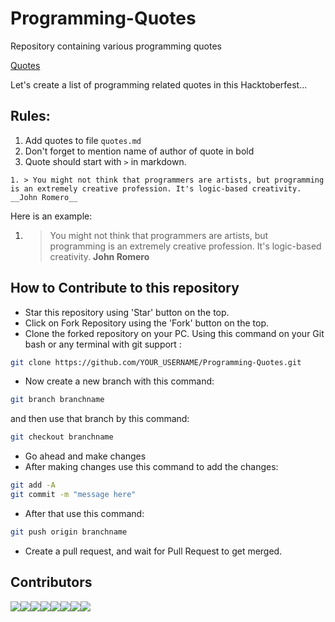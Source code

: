 # Programming-Quotes
Repository containing various programming quotes

[Quotes](https://omkar-ajnadkar.github.io/Programming-Quotes/quotes.html)

Let's create a list of programming related quotes in this Hacktoberfest...

## Rules:

1. Add quotes to file `quotes.md`
2. Don't forget to mention name of author of quote in bold 
3. Quote should start with `>` in markdown.

```
1. > You might not think that programmers are artists, but programming is an extremely creative profession. It's logic-based creativity. __John Romero__
```

Here is an example:
 1. > You might not think that programmers are artists, but programming is an extremely creative profession. It's logic-based creativity. __John Romero__

## How to Contribute to this repository

- Star this repository using 'Star' button on the top.
- Click on Fork Repository using the 'Fork' button on the top.
- Clone the forked repository on your PC. Using this command on your Git bash or any terminal with git support : 
 ```sh
 git clone https://github.com/YOUR_USERNAME/Programming-Quotes.git
 ```
 
- Now create a new branch with this command: 
 ```sh
 git branch branchname 
 ``` 
 and then use that branch by this command: 
 ```sh
 git checkout branchname 
 ```
 
- Go ahead and make changes
- After making changes use this command to add the changes: 
 ```sh
 git add -A
 git commit -m "message here" 
 ```
- After that use this command: 
 ```sh
 git push origin branchname 
 ```
- Create a pull request, and wait for Pull Request to get merged.

## Contributors
[![](https://sourcerer.io/fame/Omkar-Ajnadkar/Omkar-Ajnadkar/Programming-Quotes/images/0)](https://sourcerer.io/fame/Omkar-Ajnadkar/Omkar-Ajnadkar/Programming-Quotes/links/0)[![](https://sourcerer.io/fame/Omkar-Ajnadkar/Omkar-Ajnadkar/Programming-Quotes/images/1)](https://sourcerer.io/fame/Omkar-Ajnadkar/Omkar-Ajnadkar/Programming-Quotes/links/1)[![](https://sourcerer.io/fame/Omkar-Ajnadkar/Omkar-Ajnadkar/Programming-Quotes/images/2)](https://sourcerer.io/fame/Omkar-Ajnadkar/Omkar-Ajnadkar/Programming-Quotes/links/2)[![](https://sourcerer.io/fame/Omkar-Ajnadkar/Omkar-Ajnadkar/Programming-Quotes/images/3)](https://sourcerer.io/fame/Omkar-Ajnadkar/Omkar-Ajnadkar/Programming-Quotes/links/3)[![](https://sourcerer.io/fame/Omkar-Ajnadkar/Omkar-Ajnadkar/Programming-Quotes/images/4)](https://sourcerer.io/fame/Omkar-Ajnadkar/Omkar-Ajnadkar/Programming-Quotes/links/4)[![](https://sourcerer.io/fame/Omkar-Ajnadkar/Omkar-Ajnadkar/Programming-Quotes/images/5)](https://sourcerer.io/fame/Omkar-Ajnadkar/Omkar-Ajnadkar/Programming-Quotes/links/5)[![](https://sourcerer.io/fame/Omkar-Ajnadkar/Omkar-Ajnadkar/Programming-Quotes/images/6)](https://sourcerer.io/fame/Omkar-Ajnadkar/Omkar-Ajnadkar/Programming-Quotes/links/6)[![](https://sourcerer.io/fame/Omkar-Ajnadkar/Omkar-Ajnadkar/Programming-Quotes/images/7)](https://sourcerer.io/fame/Omkar-Ajnadkar/Omkar-Ajnadkar/Programming-Quotes/links/7)
